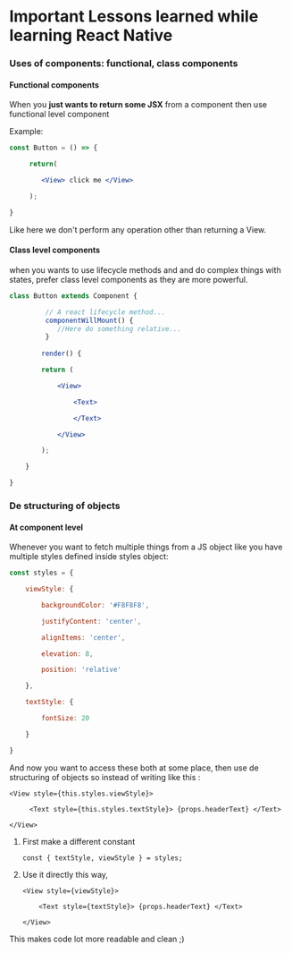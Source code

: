 # Important Lessons learned while learning React Native



### Uses of components: functional, class components

#### Functional components 

When you **just wants to return some JSX** from a component then use functional level component

Example:

```jsx
const Button = () => {	

     return(

        <View> click me </View>

     );

}
```

Like here we don't perform any operation other than returning a View.

#### Class level components

when you wants to use lifecycle methods and and do complex things with states, prefer class level components as they are more powerful.

```jsx
class Button extends Component {

 		 // A react lifecycle method...
  		 componentWillMount() {
       		//Here do something relative...
   		 }
  
        render() {

        return (

            <View>

                <Text>

                </Text>

            </View>

        );

    }

}
```



### De structuring of objects

#### At component level

Whenever you want to fetch multiple things from a JS object like you have multiple styles defined inside styles object:

```jsx
const styles = {

    viewStyle: {

        backgroundColor: '#F8F8F8',

        justifyContent: 'center',

        alignItems: 'center',

        elevation: 8,

        position: 'relative'

    },

    textStyle: {

        fontSize: 20

    }

}
```

And now you want to access these both at some place, then use de structuring of objects so instead of writing like this :

```
<View style={this.styles.viewStyle}>

     <Text style={this.styles.textStyle}> {props.headerText} </Text>

</View>
```

1. First make a different constant

   ```
   const { textStyle, viewStyle } = styles;
   ```

2. Use it directly this way, 

   ```
   <View style={viewStyle}>

       <Text style={textStyle}> {props.headerText} </Text>

   </View>
   ```

This makes code lot more readable and clean ;)



